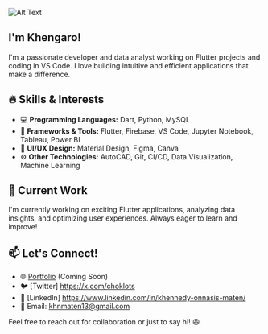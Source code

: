 
![Alt Text](https://github.com/khengaro/khengaro/blob/main/mylivewallpapers-com-Gengar-Pokemon-4K.gif)

## I'm Khengaro!
I'm a passionate developer and data analyst working on Flutter projects and coding in VS Code. I love building intuitive and efficient applications that make a difference.

## 🔥 Skills & Interests
- 💻 **Programming Languages:** Dart, Python, MySQL
- 📱 **Frameworks & Tools:** Flutter, Firebase, VS Code, Jupyter Notebook, Tableau, Power BI
- 🎨 **UI/UX Design:** Material Design, Figma, Canva
- ⚙️ **Other Technologies:** AutoCAD, Git, CI/CD, Data Visualization, Machine Learning

## 🚀 Current Work
I'm currently working on exciting Flutter applications, analyzing data insights, and optimizing user experiences. Always eager to learn and improve!

## 📫 Let's Connect!
- 🌐 [Portfolio](#) (Coming Soon)
- 🐦 [Twitter] https://x.com/choklots
- 💼 [LinkedIn] https://www.linkedin.com/in/khennedy-onnasis-maten/
- 📧 Email: khnmaten13@gmail.com

Feel free to reach out for collaboration or just to say hi! 😃

